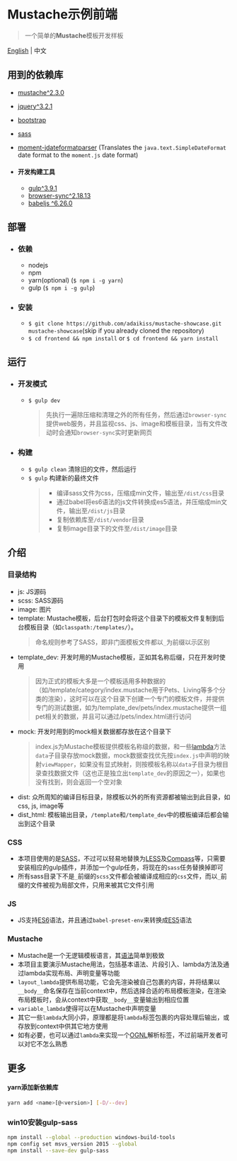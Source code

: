 # Mustache示例前端

> 一个简单的**Mustache**模板开发样板

[English](/frontend/README.md) | 中文

## 用到的依赖库
  * [mustache^2.3.0](https://mustache.github.io/)
  * [jquery^3.2.1](https://jquery.org/)
  * [bootstrap](http://getbootstrap.com/)
  * [sass](http://sass-lang.com/)
  * [moment-jdateformatparser](https://github.com/MadMG/moment-jdateformatparser) (Translates the `java.text.SimpleDateFormat` date format to the `moment.js` date format)

  * #### 开发构建工具
    * [gulp^3.9.1](https://gulpjs.com/)
    * [browser-sync^2.18.13](https://browsersync.io/)
    * [babeljs ^6.26.0](https://babeljs.io/)

## 部署

  * ### 依赖
    * nodejs
    * npm
    * yarn(optional) (`$ npm i -g yarn`)
    * gulp (`$ npm i -g gulp`)

  * ### 安装
    * `$ git clone https://github.com/adaikiss/mustache-showcase.git mustache-showcase`(skip if you already cloned the repository)
    * `$ cd frontend && npm install` or `$ cd frontend && yarn install`


## 运行

  * ### 开发模式
    * `$ gulp dev`
        > 先执行一遍除压缩和清理之外的所有任务，然后通过`browser-sync`提供web服务，并且监视css、js、image和模板目录，当有文件改动时会通知`browser-sync`实时更新网页

  * ### 构建
    * `$ gulp clean` 清除旧的文件，然后运行
    * `$ gulp` 构建新的最终文件
        > * 编译sass文件为css，压缩成min文件，输出至`/dist/css`目录
        > * 通过babel将es6语法的js文件转换成es5语法，并压缩成min文件，输出至`/dist/js`目录
        > * 复制依赖库至`/dist/vendor`目录
        > * 复制image目录下的文件至`/dist/image`目录

## 介绍
### 目录结构
- js: JS源码
- scss: SASS源码
- image: 图片
- template: Mustache模板，后台打包时会将这个目录下的模板文件复制到后台模板目录（如`classpath:/templates/`）。
    > 命名规则参考了SASS，即非门面模板文件都以`_`为前缀以示区别
- template_dev: 开发时用的Mustache模板，正如其名称后缀，只在开发时使用
    > 因为正式的模板大多是一个模板适用多种数据的（如/template/category/index.mustache用于Pets、Living等多个分类的渲染），这时可以在这个目录下创建一个专门的模板文件，并提供专门的测试数据，如为/template_dev/pets/index.mustache提供一组pet相关的数据，并且可以通过/pets/index.html进行访问
- mock: 开发时用到的mock相关数据都存放在这个目录下
    > index.js为Mustache模板提供模板名称级的数据，和一些[lambda](https://mustache.github.io/mustache.5.html)方法
    > `data`子目录存放mock数据，mock数据查找优先按`index.js`中声明的映射`viewMapper`，如果没有显式映射，则按模板名称以`data`子目录为根目录查找数据文件（这也正是独立出`template_dev`的原因之一），如果也没有找到，则会返回一个空对象
- dist: 众所周知的编译目标目录，除模板以外的所有资源都被输出到此目录，如css, js, image等
- dist_html: 模板输出目录，`/template`和`/template_dev`中的模板编译后都会输出到这个目录

### CSS
* 本项目使用的是[SASS](http://sass-lang.com/)，不过可以轻易地替换为[LESS](http://lesscss.org/)及[Compass](http://compass-style.org/)等，只需要安装相应的gulp插件，并添加一个gulp任务，将现在的`sass`任务替换掉即可
* 所有sass目录下不是`_`前缀的`scss`文件都会被编译成相应的`css`文件，而以`_`前缀的文件被视为局部文件，只用来被其它文件引用

### JS
* JS支持[ES6](http://es6-features.org/)语法，并且通过`babel-preset-env`来转换成[ES5](http://ecma-international.org/ecma-262/5.1/)语法

### Mustache
* Mustache是一个无逻辑模板语言，其[语法](https://mustache.github.io/mustache.5.html)简单到极致
* 本项目主要演示Mustache用法，包括基本语法、片段引入、lambda方法及通过lambda实现布局、声明变量等功能
* `layout_lambda`提供布局功能，它会先渲染被自己包裹的内容，并将结果以`__body__`命名保存在当前context中，然后选择合适的布局模板渲染，在渲染布局模板时，会从context中获取`__body__`变量输出到相应位置
* `variable_lambda`使得可以在Mustache中声明变量
* 其它一些`lambda`大同小异，原理都是将`lambda`标签包裹的内容处理后输出，或存放到context中供其它地方使用
* 如有必要，也可以通过`lambda`来实现一个[OGNL](https://commons.apache.org/proper/commons-ognl/language-guide.html)解析标签，不过前端开发者可以对它不怎么熟悉

## 更多
#### yarn添加新依赖库
```bash
yarn add <name>[@<version>] [-D/--dev]
```

### win10安装gulp-sass
```bash
npm install --global --production windows-build-tools
npm config set msvs_version 2015 --global
npm install --save-dev gulp-sass
```
